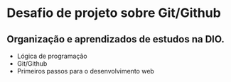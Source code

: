 # Desafio de projeto sobre Git/Github

## Organização e aprendizados de estudos na DIO.

- Lógica de programação	
- Git/Github
- Primeiros passos para o desenvolvimento web
